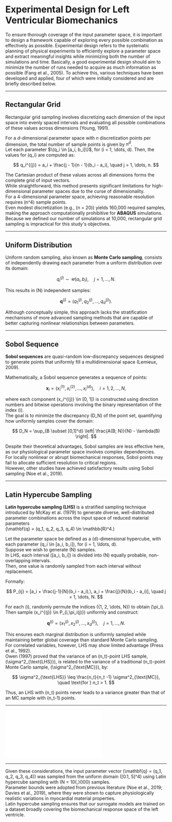 # Experimental Design for Left Ventricular Biomechanics

To ensure thorough coverage of the input parameter space, it is important to design a framework capable of exploring every possible combination as effectively as possible. Experimental design refers to the systematic planning of physical experiments to efficiently explore a parameter space and extract meaningful insights while minimizing both the number of simulations and time. Basically, a good experimental design should aim to minimize the number of runs needed to acquire as much information as possible (Fang et al., 2005). To achieve this, various techniques have been developed and applied, four of which were initially considered and are briefly described below.

---

## Rectangular Grid

Rectangular grid sampling involves discretizing each dimension of the input space into evenly spaced intervals and evaluating all possible combinations of these values across dimensions (Young, 1991).  

For a $d$-dimensional parameter space with $n$ discretization points per dimension, the total number of sample points is given by $n^d$.  
Let each parameter $\(q_i \in [a_i, b_i]\)$, for \(i = 1, \dots, d\). Then, the values for \(q_i\) are computed as:

$$
q_i^{(j)} = a_i + \frac{j - 1}{n - 1}(b_i - a_i), \quad j = 1, \dots, n.
$$

The Cartesian product of these values across all dimensions forms the complete grid of input vectors.  
While straightforward, this method presents significant limitations for high-dimensional parameter spaces due to the curse of dimensionality.  
For a 4-dimensional parameter space, achieving reasonable resolution requires \(n^4\) sample points.  
Even modest discretization (e.g., \(n = 20\)) yields 160,000 required samples, making the approach computationally prohibitive for **ABAQUS** simulations.  
Because we defined our number of simulations at 10,000, rectangular grid sampling is impractical for this study's objectives.

---

## Uniform Distribution

Uniform random sampling, also known as **Monte Carlo sampling**, consists of independently drawing each parameter from a uniform distribution over its domain:

$$
q_i^{(j)} \sim \mathcal{U}(a_i, b_i), \quad j = 1, \dots, N.
$$

This results in \(N\) independent samples:

$$
\mathbf{q}^{(j)} = (q_1^{(j)}, q_2^{(j)}, \dots, q_d^{(j)}).
$$

Although conceptually simple, this approach lacks the stratification mechanisms of more advanced sampling methods that are capable of better capturing nonlinear relationships between parameters.

---

## Sobol Sequence

**Sobol sequences** are quasi-random low-discrepancy sequences designed to generate points that uniformly fill a multidimensional space (Lemieux, 2009).  

Mathematically, a Sobol sequence generates a sequence of points:

$$
\mathbf{x}_i = (x_i^{(1)}, x_i^{(2)}, \dots, x_i^{(d)}), \quad i = 1, 2, \dots, N,
$$

where each component \(x_i^{(j)} \in [0, 1]\) is constructed using direction numbers and bitwise operations involving the binary representation of the index \(i\).  
The goal is to minimize the discrepancy \(D_N\) of the point set, quantifying how uniformly samples cover the domain:

$$
D_N = \sup_{B \subset [0,1]^d} \left| \frac{A(B; N)}{N} - \lambda(B) \right|.
$$

Despite their theoretical advantages, Sobol samples are less effective here, as our physiological parameter space involves complex dependencies.  
For locally nonlinear or abrupt biomechanical responses, Sobol points may fail to allocate sufficient resolution to critical regions.  
However, other studies have achieved satisfactory results using Sobol sampling (Noe et al., 2019).

---

## Latin Hypercube Sampling

**Latin hypercube sampling (LHS)** is a stratified sampling technique introduced by McKay et al. (1979) to generate diverse, well-distributed parameter combinations across the input space of reduced material parameters  
\(\mathbf{q} = (q_1, q_2, q_3, q_4) \in \mathbb{R}^4.\)

Let the parameter space be defined as a \(d\)-dimensional hypercube, with each parameter \(q_i \in [a_i, b_i]\), for \(i = 1, \ldots, d\).  
Suppose we wish to generate \(N\) samples.  
In LHS, each interval \([a_i, b_i]\) is divided into \(N\) equally probable, non-overlapping intervals.  
Then, one value is randomly sampled from each interval without replacement.  

Formally:

$$
P_{ij} = [a_i + \frac{j-1}{N}(b_i - a_i),\, a_i + \frac{j}{N}(b_i - a_i)], \quad j = 1, \dots, N.
$$

For each \(i\), randomly permute the indices \(\{1, 2, \dots, N\}\) to obtain \(\pi_i\).  
Then sample \(x_i^{(j)} \in P_{i,\pi_i(j)}\) uniformly and construct:

$$
\mathbf{q}^{(j)} = (x_1^{(j)}, x_2^{(j)}, \dots, x_d^{(j)}), \quad j = 1, \dots, N.
$$

This ensures each marginal distribution is uniformly sampled while maintaining better global coverage than standard Monte Carlo sampling.  
For correlated variables, however, LHS may show limited advantage (Press et al., 1992).  
Owen (1997) proved that the variance of an \(n_t\)-point LHS sample, \(\sigma^2_{\text{LHS}}\), is related to the variance of a traditional \(n_t\)-point Monte Carlo sample, \(\sigma^2_{\text{MC}}\), by:

$$
\sigma^2_{\text{LHS}} \leq \frac{n_t}{n_t -1} \sigma^2_{\text{MC}}, \quad \text{for } n_t > 1.
$$

Thus, an LHS with \(n_t\) points never leads to a variance greater than that of an MC sample with \(n_t-1\) points.

---

![A comparison of different design choices for the training inputs. The plots show 100 points \(q_i\) in the two-dimensional space \([0, 1]^2\) using different design choices: (a) regular grid, (b) sampled from a uniform distribution, (c) Latin hypercube design, and (d) Sobol sequence.](images/exp_des.pdf)

---

Given these considerations, the input parameter vector \(\mathbf{q} = (q_1, q_2, q_3, q_4)\) was sampled from the uniform domain \([0.1, 5]^4\) using Latin hypercube sampling with \(N = 10{,}000\) samples.  
Parameter bounds were adopted from previous literature (Noe et al., 2019; Davies et al., 2019), where they were shown to capture physiologically realistic variations in myocardial material properties.  
Latin hypercube sampling ensures that our surrogate models are trained on a dataset broadly covering the biomechanical response space of the left ventricle.
